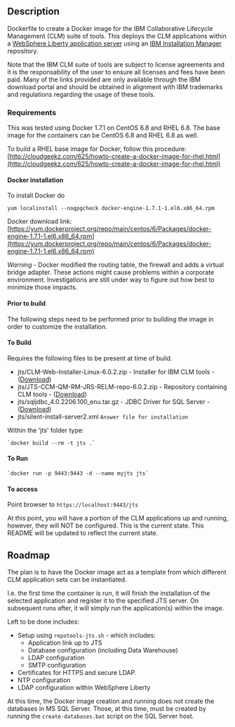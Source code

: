 ## Description

Dockerfile to create a Docker image for the IBM Collaborative Lifecycle Management (CLM) suite of tools.
This deploys the CLM applications within a 
 [WebSphere Liberty application server](https://developer.ibm.com/wasdev/) using an
  [IBM Installation Manager](https://jazz.net/downloads/ibm-installation-manager/) repository.

Note that the IBM CLM suite of tools are subject to license agreements and it is the responsability of the user 
to ensure all licenses and fees have been paid.  Many of the links provided are only available through the IBM 
download portal and should be obtained in alignment with IBM trademarks and regulations regarding the usage of
 these tools.

### Requirements
This was tested using Docker 1.7.1 on CentOS 6.8 and RHEL 6.8.  The base image for the containers
 can be CentOS 6.8 and RHEL 6.8 as well. 

To build a RHEL base image for Docker, follow this procedure:
   [http://cloudgeekz.com/625/howto-create-a-docker-image-for-rhel.html](http://cloudgeekz.com/625/howto-create-a-docker-image-for-rhel.html)

#### Docker installation
To install Docker do 

    yum localinstall --nogpgcheck docker-engine-1.7.1-1.el6.x86_64.rpm
    
Docker download link: [https://yum.dockerproject.org/repo/main/centos/6/Packages/docker-engine-1.7.1-1.el6.x86_64.rpm](https://yum.dockerproject.org/repo/main/centos/6/Packages/docker-engine-1.7.1-1.el6.x86_64.rpm)

*Warning* - Docker modified the routing table, the firewall and adds a virtual bridge adapter.  These actions 
might cause problems within a corporate environment. Investigations are still under way to figure out how best 
to minimize those impacts.

#### Prior to build
The following steps need to be performed prior to building the image in order to customize the installation.

#### To Build

Requires the following files to be present at time of build.

* jts/CLM-Web-Installer-Linux-6.0.2.zip      - Installer for IBM CLM tools - ([Download](https://jazz.net/downloads/clm/releases/6.0.2/CLM-Web-Installer-Linux-6.0.2.zip))
* jts/JTS-CCM-QM-RM-JRS-RELM-repo-6.0.2.zip  - Repository containing CLM tools - ([Download](https://jazz.net/downloads/clm/releases/6.0.2/JTS-CCM-QM-RM-JRS-RELM-repo-6.0.2.zip))
* jts/sqljdbc_4.0.2206.100_enu.tar.gz        - JDBC Driver for SQL Server - ([Download](https://www.microsoft.com/en-ca/download/details.aspx?id=11774))
* jts/silent-install-server2.xml             `Answer file for installation`

Within the 'jts' folder type:

    `docker build --rm -t jts .`

#### To Run
    `docker run -p 9443:9443 -d --name myjts jts`

#### To access
Point browser to `https://localhost:9443/jts`

At this point, you will have a portion of the CLM applications up and running, however, they will NOT be configured.
This is the current state. This README will be updated to reflect the current state.

## Roadmap

The plan is to have the Docker image act as a template from which different CLM application sets can be 
instantiated.

I.e. the first time the container is run, it will finish the installation of the selected application
 and register it to the specified JTS server.  On subsequent runs after, it will simply run the application(s)
 within the image.

Left to be done includes:

* Setup using `repotools-jts.sh` - which includes:
    * Application link up to JTS
    * Database configuration (including Data Warehouse)
    * LDAP configuration
    * SMTP configuration
* Certificates for HTTPS and secure LDAP.
* NTP configuration
* LDAP configuration within WebSphere Liberty

At this time, the Docker image creation and running does not create the databases in MS SQL Server.
Those, at this time, must be created by running the `create-databases.bat` script on the SQL Server host.


